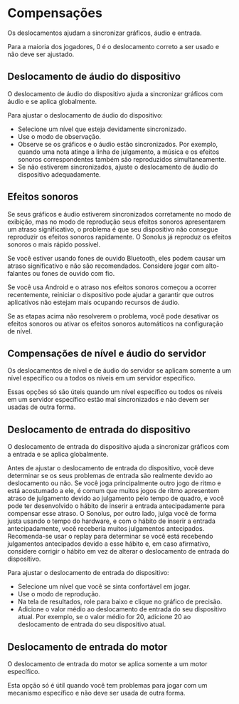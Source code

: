 # Compensações

Os deslocamentos ajudam a sincronizar gráficos, áudio e entrada.

Para a maioria dos jogadores, 0 é o deslocamento correto a ser usado e não deve ser ajustado.

## Deslocamento de áudio do dispositivo

O deslocamento de áudio do dispositivo ajuda a sincronizar gráficos com áudio e se aplica globalmente.

Para ajustar o deslocamento de áudio do dispositivo:

- Selecione um nível que esteja devidamente sincronizado.
- Use o modo de observação.
- Observe se os gráficos e o áudio estão sincronizados. Por exemplo, quando uma nota atinge a linha de julgamento, a música e os efeitos sonoros correspondentes também são reproduzidos simultaneamente.
- Se não estiverem sincronizados, ajuste o deslocamento de áudio do dispositivo adequadamente.

## Efeitos sonoros

Se seus gráficos e áudio estiverem sincronizados corretamente no modo de exibição, mas no modo de reprodução seus efeitos sonoros apresentarem um atraso significativo, o problema é que seu dispositivo não consegue reproduzir os efeitos sonoros rapidamente. O Sonolus já reproduz os efeitos sonoros o mais rápido possível.

Se você estiver usando fones de ouvido Bluetooth, eles podem causar um atraso significativo e não são recomendados. Considere jogar com alto-falantes ou fones de ouvido com fio.

Se você usa Android e o atraso nos efeitos sonoros começou a ocorrer recentemente, reiniciar o dispositivo pode ajudar a garantir que outros aplicativos não estejam mais ocupando recursos de áudio.

Se as etapas acima não resolverem o problema, você pode desativar os efeitos sonoros ou ativar os efeitos sonoros automáticos na configuração de nível.

## Compensações de nível e áudio do servidor

Os deslocamentos de nível e de áudio do servidor se aplicam somente a um nível específico ou a todos os níveis em um servidor específico.

Essas opções só são úteis quando um nível específico ou todos os níveis em um servidor específico estão mal sincronizados e não devem ser usadas de outra forma.

## Deslocamento de entrada do dispositivo

O deslocamento de entrada do dispositivo ajuda a sincronizar gráficos com a entrada e se aplica globalmente.

Antes de ajustar o deslocamento de entrada do dispositivo, você deve determinar se os seus problemas de entrada são realmente devido ao deslocamento ou não. Se você joga principalmente outro jogo de ritmo e está acostumado a ele, é comum que muitos jogos de ritmo apresentem atraso de julgamento devido ao julgamento pelo tempo de quadro, e você pode ter desenvolvido o hábito de inserir a entrada antecipadamente para compensar esse atraso. O Sonolus, por outro lado, julga você de forma justa usando o tempo do hardware, e com o hábito de inserir a entrada antecipadamente, você receberia muitos julgamentos antecipados. Recomenda-se usar o replay para determinar se você está recebendo julgamentos antecipados devido a esse hábito e, em caso afirmativo, considere corrigir o hábito em vez de alterar o deslocamento de entrada do dispositivo.

Para ajustar o deslocamento de entrada do dispositivo:

- Selecione um nível que você se sinta confortável em jogar.
- Use o modo de reprodução.
- Na tela de resultados, role para baixo e clique no gráfico de precisão.
- Adicione o valor médio ao deslocamento de entrada do seu dispositivo atual. Por exemplo, se o valor médio for 20, adicione 20 ao deslocamento de entrada do seu dispositivo atual.

## Deslocamento de entrada do motor

O deslocamento de entrada do motor se aplica somente a um motor específico.

Esta opção só é útil quando você tem problemas para jogar com um mecanismo específico e não deve ser usada de outra forma.
